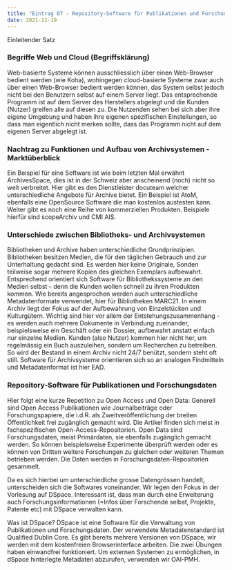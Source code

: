 ```yaml
---
title: "Eintrag 07 - Repository-Software für Publikationen und Forschungsdaten"
date: 2021-11-19
---
```


Einleitender Satz 

### Begriffe Web und Cloud (Begriffsklärung)
Web-basierte Systeme können ausschliesslich über einen Web-Browser bedient werden (wie Koha), wohingegen cloud-basierte Systeme zwar auch über einen Web-Browser bedient werden können, das System selbst jedoch nicht bei den Benutzern selbst auf einem Server liegt. Das entsprechende Programm ist auf dem Server des Herstellers abgelegt und die Kunden (Nutzer) greifen alle auf diesen zu. Die Nutzenden sehen bei sich aber ihre eigene Umgebung und haben ihre eigenen spezifischen Einstellungen, so dass man eigentlich nicht merken sollte, dass das Programm nicht auf dem eigenen Server abgelegt ist. 

### Nachtrag zu Funktionen und Aufbau von Archivsystemen - Marktüberblick
Ein Beispiel für eine Software ist wie beim letzten Mal erwähnt ArchivesSpace, dies ist in der Schweiz aber anscheinend (noch) nicht so weit verbreitet. Hier gibt es den Dienstleister docuteam welcher unterschiedliche Angebote für Archive bietet. Ein Beispiel ist AtoM, ebenfalls eine OpenSource Software die man kostenlos austesten kann. Weiter gibt es noch eine Reihe von kommerziellen Produkten. Beispiele hierfür sind scopeArchiv und CMI AIS. 

### Unterschiede zwischen Bibliotheks- und Archivsystemen
Bibliotheken und Archive haben unterschiedliche Grundprinzipien. Bibliotheken besitzen Medien, die für den täglichen Gebrauch und zur Unterhaltung gedacht sind. Es werden hier keine Originale, Sonden teilweise sogar mehrere Kopien des gleichen Exemplars aufbewahrt. Entsprechend orientiert sich Software für Bibliothekssysteme an den Medien selbst - denn die Kunden wollen schnell zu ihren Produkten kommen. Wie bereits angesprochen werden auch unterschiedliche Metadatenformate verwendet, hier für Bibliotheken MARC21.
In einem Archiv liegt der Fokus auf der Aufbewahrung von Einzelstücken und Kulturgütern. Wichtig sind hier vor allem der Entstehungszusammenhang - es werden auch mehrere Dokumente in Verbindung zueinander, beispielsweise ein Geschäft oder ein Dossier, aufbewahrt anstatt einfach nur einzelne Medien. Kunden (also Nutzer) kommen hier nicht her, um regelmässig ein Buch auszuleihen, sondern um Recherchen zu betreiben. So wird der Bestand in einem Archiv nicht 24/7 benützt, sondern steht oft still. Software für Archivsysteme orientieren sich so an analogen Findmitteln und Metadatenformat ist hier EAD.

### Repository-Software für Publikationen und Forschungsdaten
Hier folgt eine kurze Repetition zu Open Access  und Open Data: Generell sind Open Access Publikationen wie Journalbeiträge oder Forschungspapiere, die i.d.R. als Zweitveröffentlichung der breiten Öffentlichkeit frei zugänglich gemacht wird. Die Artikel finden sich meist in fachspezifischen Open-Access-Repositorien. Open Data sind Forschungsdaten, meist Primärdaten, sie ebenfalls zugänglich gemacht werden. So können beispielsweise Experimente überprüft werden oder es können von Dritten weitere Forschungen zu gleichen oder weiteren Themen betrieben werden. Die Daten werden in Forschungsdaten-Repositorien gesammelt. 

Da es sich hierbei um unterschiedliche grosse Datengrössen handelt, unterscheiden sich die Softwares voneinander. Wir legen den Fokus in der Vorlesung auf DSpace. Interessant ist, dass man durch eine Erweiterung auch Forschungsinformationen (=Infos über Forschende selbst, Projekte, Patente etc) mit DSpace verwalten kann. 

Was ist DSpace? DSpace ist eine Software für die Verwaltung von Publikationen und Forschungsdaten. Der verwendete Metadatenstandard ist Qualified Dublin Core. Es gibt bereits mehrere Versionen von DSpace, wir werden mit dem kostenfreien Browserinterface arbeiten. Die zwei Übungen haben einwandfrei funktioniert. Um externen Systemen zu ermöglichen, in dSpace hinterlegte Metadaten abzurufen, verwenden wir OAI-PMH. 
